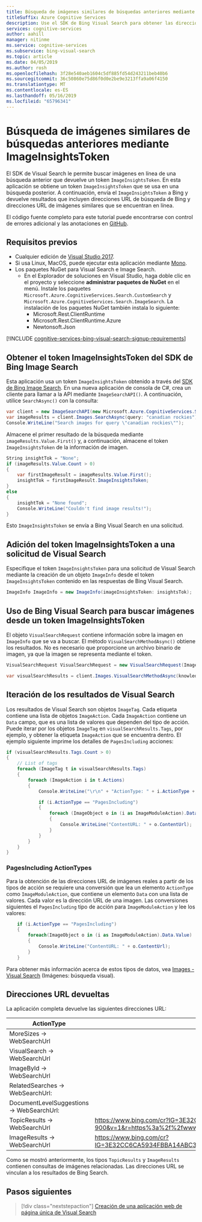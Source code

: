 ```yaml
---
title: Búsqueda de imágenes similares de búsquedas anteriores mediante ImageInsightsToken - Bing Visual Search
titleSuffix: Azure Cognitive Services
description: Use el SDK de Bing Visual Search para obtener las direcciones URL de imágenes especificadas por ImageInsightsToken.
services: cognitive-services
author: aahill
manager: nitinme
ms.service: cognitive-services
ms.subservice: bing-visual-search
ms.topic: article
ms.date: 04/05/2019
ms.author: rosh
ms.openlocfilehash: 3f28e540aeb1604c5df885fd54d243211beb40b6
ms.sourcegitcommit: 36c50860e75d86f0d0e2be9e3213ffa9a06f4150
ms.translationtype: MT
ms.contentlocale: es-ES
ms.lasthandoff: 05/16/2019
ms.locfileid: "65796341"
---
```

# <a name="find-similar-images-from-previous-searches-using-imageinsightstoken"></a>Búsqueda de imágenes similares de búsquedas anteriores mediante ImageInsightsToken

El SDK de Visual Search le permite buscar imágenes en línea de una búsqueda anterior que devuelve un token `ImageInsightsToken`. En esta aplicación se obtiene un token `ImageInsightsToken` que se usa en una búsqueda posterior. A continuación, envía el `ImageInsightsToken` a Bing y devuelve resultados que incluyen direcciones URL de búsqueda de Bing y direcciones URL de imágenes similares que se encuentran en línea.

El código fuente completo para este tutorial puede encontrarse con control de errores adicional y las anotaciones en [GitHub](https://github.com/Azure-Samples/cognitive-services-REST-api-samples/blob/master/Tutorials/Bing-Visual-Search/BingVisualSearchInisghtsTokens.cs).

## <a name="prerequisites"></a>Requisitos previos

* Cualquier edición de [Visual Studio 2017](https://www.visualstudio.com/downloads/).
* Si usa Linux, MacOS, puede ejecutar esta aplicación mediante [Mono](https://www.mono-project.com/).
* Los paquetes NuGet para Visual Search e Image Search.
    - En el Explorador de soluciones en Visual Studio, haga doble clic en el proyecto y seleccione **administrar paquetes de NuGet** en el menú. Instale los paquetes `Microsoft.Azure.CognitiveServices.Search.CustomSearch` y `Microsoft.Azure.CognitiveServices.Search.ImageSearch`. La instalación de los paquetes NuGet también instala lo siguiente:
        - Microsoft.Rest.ClientRuntime
        - Microsoft.Rest.ClientRuntime.Azure
        - Newtonsoft.Json


[!INCLUDE [cognitive-services-bing-visual-search-signup-requirements](../../../includes/cognitive-services-bing-visual-search-signup-requirements.md)]

## <a name="get-the-imageinsightstoken-from-the-bing-image-search-sdk"></a>Obtener el token ImageInsightsToken del SDK de Bing Image Search

Esta aplicación usa un token `ImageInsightsToken` obtenido a través del [SDK de Bing Image Search](https://docs.microsoft.com/azure/cognitive-services/bing-image-search/image-search-sdk-quickstart). En una nueva aplicación de consola de C#, crea un cliente para llamar a la API mediante `ImageSearchAPI()`. A continuación, utilice `SearchAsync()` con la consulta:

```csharp
var client = new ImageSearchAPI(new Microsoft.Azure.CognitiveServices.Search.ImageSearch.ApiKeyServiceClientCredentials(subKey));
var imageResults = client.Images.SearchAsync(query: "canadian rockies").Result;
Console.WriteLine("Search images for query \"canadian rockies\"");
```

Almacene el primer resultado de la búsqueda mediante `imageResults.Value.First()` y, a continuación, almacene el token `ImageInsightsToken` de la información de imagen.

```csharp
String insightTok = "None";
if (imageResults.Value.Count > 0)
{
    var firstImageResult = imageResults.Value.First();
    insightTok = firstImageResult.ImageInsightsToken;
}
else
{
    insightTok = "None found";
    Console.WriteLine("Couldn't find image results!");
}
```

Esto `ImageInsightsToken` se envía a Bing Visual Search en una solicitud.

## <a name="add-the-imageinsightstoken-to-a-visual-search-request"></a>Adición del token ImageInsightsToken a una solicitud de Visual Search

Especifique el token `ImageInsightsToken` para una solicitud de Visual Search mediante la creación de un objeto `ImageInfo` desde el token `ImageInsightsToken` contenido en las respuestas de Bing Visual Search.

```csharp
ImageInfo ImageInfo = new ImageInfo(imageInsightsToken: insightsTok);
```

## <a name="use-bing-visual-search-to-find-images-from-an-imageinsightstoken"></a>Uso de Bing Visual Search para buscar imágenes desde un token ImageInsightsToken

El objeto `VisualSearchRequest` contiene información sobre la imagen en `ImageInfo` que se va a buscar. El método `VisualSearchMethodAsync()` obtiene los resultados. No es necesario que proporcione un archivo binario de imagen, ya que la imagen se representa mediante el token.

```csharp
VisualSearchRequest VisualSearchRequest = new VisualSearchRequest(ImageInfo);

var visualSearchResults = client.Images.VisualSearchMethodAsync(knowledgeRequest: VisualSearchRequest).Result;

```

## <a name="iterate-through-the-visual-search-results"></a>Iteración de los resultados de Visual Search

Los resultados de Visual Search son objetos `ImageTag`. Cada etiqueta contiene una lista de objetos `ImageAction`. Cada `ImageAction` contiene un `Data` campo, que es una lista de valores que dependen del tipo de acción. Puede iterar por los objetos `ImageTag` en `visualSearchResults.Tags`, por ejemplo, y obtener la etiqueta `ImageAction` que se encuentra dentro. El ejemplo siguiente imprime los detalles de `PagesIncluding` acciones:

```csharp
if (visualSearchResults.Tags.Count > 0)
{
    // List of tags
    foreach (ImageTag t in visualSearchResults.Tags)
    {
        foreach (ImageAction i in t.Actions)
        {
            Console.WriteLine("\r\n" + "ActionType: " + i.ActionType + " WebSearchURL: " + i.WebSearchUrl);

            if (i.ActionType == "PagesIncluding")
            {
                foreach (ImageObject o in (i as ImageModuleAction).Data.Value)
                {
                    Console.WriteLine("ContentURL: " + o.ContentUrl);
                }
            }
        }
    }
}
```

### <a name="pagesincluding-actiontypes"></a>PagesIncluding ActionTypes

Para la obtención de las direcciones URL de imágenes reales a partir de los tipos de acción se requiere una conversión que lea un elemento `ActionType` como `ImageModuleAction`, que contiene un elemento `Data` con una lista de valores. Cada valor es la dirección URL de una imagen.  Las conversiones siguientes el `PagesIncluding` tipo de acción para `ImageModuleAction` y lee los valores:

```csharp
    if (i.ActionType == "PagesIncluding")
    {
        foreach(ImageObject o in (i as ImageModuleAction).Data.Value)
        {
            Console.WriteLine("ContentURL: " + o.ContentUrl);
        }
    }
```

Para obtener más información acerca de estos tipos de datos, vea [Images - Visual Search](https://docs.microsoft.com/rest/api/cognitiveservices/bingvisualsearch/images/visualsearch) (Imágenes: búsqueda visual).

## <a name="returned-urls"></a>Direcciones URL devueltas

La aplicación completa devuelve las siguientes direcciones URL:

|ActionType  |Dirección URL  | |
|---------|---------|---------|
|MoreSizes -> WebSearchUrl     |         |
|VisualSearch -> WebSearchUrl     |         |
|ImageById -> WebSearchUrl    |         |
|RelatedSearches -> WebSearchUrl:    |         |
|DocumentLevelSuggestions -> WebSearchUrl:     |         |
|TopicResults -> WebSearchUrl    | https://www.bing.com/cr?IG=3E32CC6CA5934FBBA14ABC3B2E4651F9&CID=1BA795A21EAF6A63175699B71FC36B7C&rd=1&h=BcQifmzdKFyyBusjLxxgO42kzq1Geh7RucVVqvH-900&v=1&r=https%3a%2f%2fwww.bing.com%2fdiscover%2fcanadian%2brocky&p=DevEx5823.1       |
|ImageResults -> WebSearchUrl    |  https://www.bing.com/cr?IG=3E32CC6CA5934FBBA14ABC3B2E4651F9&CID=1BA795A21EAF6A63175699B71FC36B7C&rd=1&h=PV9GzMFOI0AHZp2gKeWJ8DcveSDRE3fP2jHDKMpJSU8&v=1&r=https%3a%2f%2fwww.bing.com%2fimages%2fsearch%3fq%3doutdoor&p=DevEx,5831.1       |

Como se mostró anteriormente, los tipos `TopicResults` y `ImageResults` contienen consultas de imágenes relacionadas. Las direcciones URL se vinculan a los resultados de Bing Search.

## <a name="next-steps"></a>Pasos siguientes

> [!div class="nextstepaction"]
> [Creación de una aplicación web de página única de Visual Search](tutorial-bing-visual-search-single-page-app.md)
